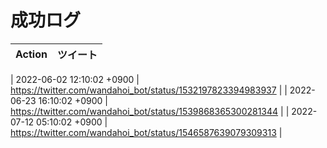 # 成功ログ

| Action | ツイート |
| ------ | ------ |

| 2022-06-02 12:10:02 +0900 | https://twitter.com/wandahoi_bot/status/1532197823394983937 |
| 2022-06-23 16:10:02 +0900 | https://twitter.com/wandahoi_bot/status/1539868365300281344 |
| 2022-07-12 05:10:02 +0900 | https://twitter.com/wandahoi_bot/status/1546587639079309313 |
